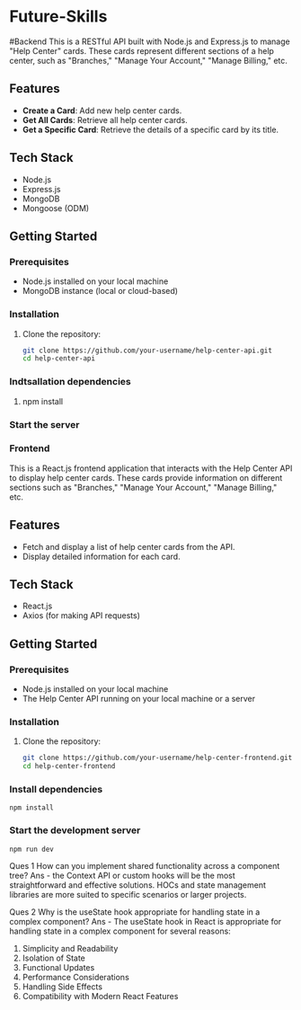 # Future-Skills

#Backend
This is a RESTful API built with Node.js and Express.js to manage "Help Center" cards. These cards represent different sections of a help center, such as "Branches," "Manage Your Account," "Manage Billing," etc.

## Features

- **Create a Card**: Add new help center cards.
- **Get All Cards**: Retrieve all help center cards.
- **Get a Specific Card**: Retrieve the details of a specific card by its title.

## Tech Stack

- Node.js
- Express.js
- MongoDB
- Mongoose (ODM)

## Getting Started

### Prerequisites

- Node.js installed on your local machine
- MongoDB instance (local or cloud-based)

### Installation

1. Clone the repository:

   ```bash
   git clone https://github.com/your-username/help-center-api.git
   cd help-center-api

### Indtsallation dependencies
1. npm install


### Start the server


### Frontend 

This is a React.js frontend application that interacts with the Help Center API to display help center cards. These cards provide information on different sections such as "Branches," "Manage Your Account," "Manage Billing," etc.

## Features

- Fetch and display a list of help center cards from the API.
- Display detailed information for each card.

## Tech Stack

- React.js
- Axios (for making API requests)

## Getting Started

### Prerequisites

- Node.js installed on your local machine
- The Help Center API running on your local machine or a server

### Installation

1. Clone the repository:

   ```bash
   git clone https://github.com/your-username/help-center-frontend.git
   cd help-center-frontend

### Install dependencies
    npm install

### Start the development server    
    npm run dev


Ques 1 How can you implement shared functionality across a component tree?
Ans - the Context API or custom hooks will be the most straightforward and effective solutions. HOCs and state management libraries are more suited to specific scenarios or larger projects.

Ques 2 Why is the useState hook appropriate for handling state in a complex component?
Ans - The useState hook in React is appropriate for handling state in a complex component for several reasons:
1. Simplicity and Readability
2. Isolation of State
3. Functional Updates
4. Performance Considerations
5. Handling Side Effects
6. Compatibility with Modern React Features
